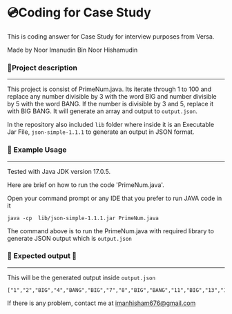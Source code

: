 # 💿Coding for Case Study


This is coding answer for Case Study for interview purposes from Versa.

Made by Noor Imanudin Bin Noor Hishamudin

### 🚀Project description
---

This project is consist of PrimeNum.java. Its iterate through 1 to 100 and replace any number divisible by 3 with the word BIG and number divisible by 5 with the word BANG. If the number is divisible by 3 and 5, replace it with BIG BANG. It will generate an array and output to `output.json`. 

In the repository also included `lib` folder where inside it is an Executable Jar File, `json-simple-1.1.1` to generate an output in JSON format. 

### 🧰 Example Usage
---

Tested with Java JDK version 17.0.5.

Here are brief on how to run the code 'PrimeNum.java'. 

Open your command prompt or any IDE that you prefer to run JAVA code in it

```
java -cp  lib/json-simple-1.1.1.jar PrimeNum.java
```

The command above is to run the PrimeNum.java with required library to generate JSON output which is `output.json`

### 🎉 Expected output 🎉
---

This will be the generated output inside `output.json`

```
["1","2","BIG","4","BANG","BIG","7","8","BIG","BANG","11","BIG","13","14","BIGBANG","16","17","BIG","19","BANG","BIG","22","23","BIG","BANG","26","BIG","28","29","BIGBANG","31","32","BIG","34","BANG","BIG","37","38","BIG","BANG","41","BIG","43","44","BIGBANG","46","47","BIG","49","BANG","BIG","52","53","BIG","BANG","56","BIG","58","59","BIGBANG","61","62","BIG","64","BANG","BIG","67","68","BIG","BANG","71","BIG","73","74","BIGBANG","76","77","BIG","79","BANG","BIG","82","83","BIG","BANG","86","BIG","88","89","BIGBANG","91","92","BIG","94","BANG","BIG","97","98","BIG","BANG"]
```

If there is any problem, contact me at imanhisham676@gmail.com